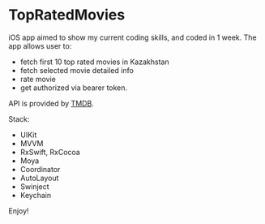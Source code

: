 # TopRatedMovies
iOS app aimed to show my current coding skills, and coded in 1 week. The app allows user to: 
- fetch first 10 top rated movies in Kazakhstan 
- fetch selected movie detailed info
- rate movie
- get authorized via bearer token. 

API is provided by [TMDB](https://developers.themoviedb.org/3/getting-started/introduction).

Stack:
- UIKit
- MVVM
- RxSwift, RxCocoa
- Moya
- Coordinator
- AutoLayout
- Swinject
- Keychain

Enjoy!
